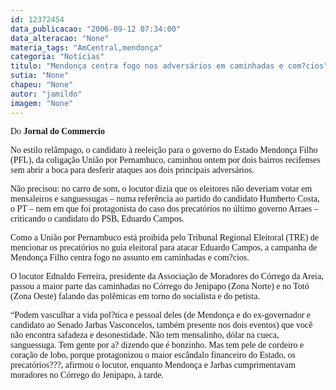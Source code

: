 ```yaml
---
id: 12372454
data_publicacao: "2006-09-12 07:34:00"
data_alteracao: "None"
materia_tags: "AmCentral,mendonça"
categoria: "Notícias"
titulo: "Mendonça centra fogo nos adversários em caminhadas e com?cios"
sutia: "None"
chapeu: "None"
autor: "jamildo"
imagem: "None"
---
```

<p><span style="font-family: Verdana;">Do <strong>Jornal do Commercio</strong></span></p>

<p><span style="font-family: Verdana;">No estilo rel&acirc;mpago, o candidato &agrave; reelei&ccedil;&atilde;o para o governo do Estado Mendon&ccedil;a Filho (PFL), da coliga&ccedil;&atilde;o Uni&atilde;o por Pernambuco, caminhou ontem por dois bairros recifenses sem abrir a boca para desferir ataques aos dois principais advers&aacute;rios. </span></p>

<p><span style="font-family: Verdana;">N&atilde;o precisou: no carro de som, o locutor dizia que os eleitores n&atilde;o deveriam votar em mensaleiros e sanguessugas &ndash; numa refer&ecirc;ncia ao partido do candidato Humberto Costa, o PT &ndash; nem em que foi protagonista do caso dos precat&oacute;rios no &uacute;ltimo governo Arraes &ndash; criticando o candidato do PSB, Eduardo Campos.</span></p>

<p><span style="font-family: Verdana;">Como a Uni&atilde;o por Pernambuco est&aacute; proibida pelo Tribunal Regional Eleitoral (TRE) de mencionar os precat&oacute;rios no guia eleitoral para atacar Eduardo Campos, a campanha de Mendon&ccedil;a Filho centra fogo no assunto em caminhadas e com?cios. </span></p>

<p><span style="font-family: Verdana;">O locutor Ednaldo Ferreira, presidente da Associa&ccedil;&atilde;o de Moradores do C&oacute;rrego da Areia, passou a maior parte das caminhadas no C&oacute;rrego do Jenipapo (Zona Norte) e no Tot&oacute; (Zona Oeste) falando das pol&ecirc;micas em torno do socialista e do petista.</span></p>

<p><span style="font-family: Verdana;">&ldquo;Podem vasculhar a vida pol?tica e pessoal deles (de Mendon&ccedil;a e do ex-governador e candidato ao Senado Jarbas Vasconcelos, tamb&eacute;m presente nos dois eventos) que voc&ecirc; n&atilde;o encontra safadeza e desonestidade. N&atilde;o tem mensalinho, d&oacute;lar na cueca, sanguessuga. Tem gente por a? dizendo que &eacute; bonzinho. Mas tem pele de cordeiro e cora&ccedil;&atilde;o de lobo, porque protagonizou o maior esc&acirc;ndalo financeiro do Estado, os precat&oacute;rios???, afirmou o locutor, enquanto Mendon&ccedil;a e Jarbas cumprimentavam moradores no C&oacute;rrego do Jenipapo, &agrave; tarde.</span></p>
